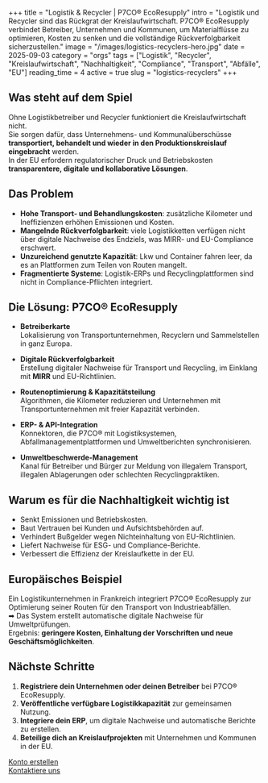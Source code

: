 +++
title = "Logistik & Recycler | P7CO® EcoResupply"
intro = "Logistik und Recycler sind das Rückgrat der Kreislaufwirtschaft. P7CO® EcoResupply verbindet Betreiber, Unternehmen und Kommunen, um Materialflüsse zu optimieren, Kosten zu senken und die vollständige Rückverfolgbarkeit sicherzustellen."
image = "/images/logistics-recyclers-hero.jpg"
date = 2025-09-03
category = "orgs"
tags = ["Logistik", "Recycler", "Kreislaufwirtschaft", "Nachhaltigkeit", "Compliance", "Transport", "Abfälle", "EU"]
reading_time = 4
active = true
slug = "logistics-recyclers"
+++

## Was steht auf dem Spiel
Ohne Logistikbetreiber und Recycler funktioniert die Kreislaufwirtschaft nicht.  
Sie sorgen dafür, dass Unternehmens- und Kommunalüberschüsse **transportiert, behandelt und wieder in den Produktionskreislauf eingebracht** werden.  
In der EU erfordern regulatorischer Druck und Betriebskosten **transparentere, digitale und kollaborative Lösungen**.

## Das Problem
- **Hohe Transport- und Behandlungskosten**: zusätzliche Kilometer und Ineffizienzen erhöhen Emissionen und Kosten.  
- **Mangelnde Rückverfolgbarkeit**: viele Logistikketten verfügen nicht über digitale Nachweise des Endziels, was MIRR- und EU-Compliance erschwert.  
- **Unzureichend genutzte Kapazität**: Lkw und Container fahren leer, da es an Plattformen zum Teilen von Routen mangelt.  
- **Fragmentierte Systeme**: Logistik-ERPs und Recyclingplattformen sind nicht in Compliance-Pflichten integriert.  

## Die Lösung: P7CO® EcoResupply
- **Betreiberkarte**  
  Lokalisierung von Transportunternehmen, Recyclern und Sammelstellen in ganz Europa.  

- **Digitale Rückverfolgbarkeit**  
  Erstellung digitaler Nachweise für Transport und Recycling, im Einklang mit **MIRR** und EU-Richtlinien.  

- **Routenoptimierung & Kapazitätsteilung**  
  Algorithmen, die Kilometer reduzieren und Unternehmen mit Transportunternehmen mit freier Kapazität verbinden.  

- **ERP- & API-Integration**  
  Konnektoren, die P7CO® mit Logistiksystemen, Abfallmanagementplattformen und Umweltberichten synchronisieren.  

- **Umweltbeschwerde-Management**  
  Kanal für Betreiber und Bürger zur Meldung von illegalem Transport, illegalen Ablagerungen oder schlechten Recyclingpraktiken.  

## Warum es für die Nachhaltigkeit wichtig ist
- Senkt Emissionen und Betriebskosten.  
- Baut Vertrauen bei Kunden und Aufsichtsbehörden auf.  
- Verhindert Bußgelder wegen Nichteinhaltung von EU-Richtlinien.  
- Liefert Nachweise für ESG- und Compliance-Berichte.  
- Verbessert die Effizienz der Kreislaufkette in der EU.  

## Europäisches Beispiel
Ein Logistikunternehmen in Frankreich integriert P7CO® EcoResupply zur Optimierung seiner Routen für den Transport von Industrieabfällen.  
➡ Das System erstellt automatische digitale Nachweise für Umweltprüfungen.  
Ergebnis: **geringere Kosten, Einhaltung der Vorschriften und neue Geschäftsmöglichkeiten**.  

## Nächste Schritte
1. **Registriere dein Unternehmen oder deinen Betreiber** bei P7CO® EcoResupply.  
2. **Veröffentliche verfügbare Logistikkapazität** zur gemeinsamen Nutzung.  
3. **Integriere dein ERP**, um digitale Nachweise und automatische Berichte zu erstellen.  
4. **Beteilige dich an Kreislaufprojekten** mit Unternehmen und Kommunen in der EU.  

[Konto erstellen](/de/Account/Register)  
[Kontaktiere uns](/de/Home/Contact)  
